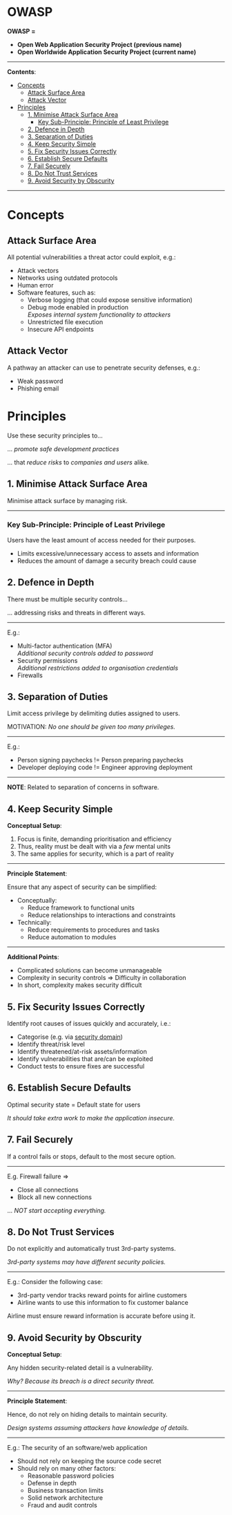 <h1>OWASP</h1>

**OWASP =**

- **Open Web Application Security Project (previous name)**
- **Open Worldwide Application Security Project (current name)**

---

**Contents**:

- [Concepts](#concepts)
  - [Attack Surface Area](#attack-surface-area)
  - [Attack Vector](#attack-vector)
- [Principles](#principles)
  - [1. Minimise Attack Surface Area](#1-minimise-attack-surface-area)
    - [Key Sub-Principle: Principle of Least Privilege](#key-sub-principle-principle-of-least-privilege)
  - [2. Defence in Depth](#2-defence-in-depth)
  - [3. Separation of Duties](#3-separation-of-duties)
  - [4. Keep Security Simple](#4-keep-security-simple)
  - [5. Fix Security Issues Correctly](#5-fix-security-issues-correctly)
  - [6. Establish Secure Defaults](#6-establish-secure-defaults)
  - [7. Fail Securely](#7-fail-securely)
  - [8. Do Not Trust Services](#8-do-not-trust-services)
  - [9. Avoid Security by Obscurity](#9-avoid-security-by-obscurity)

---

# Concepts
## Attack Surface Area
All potential vulnerabilities a threat actor could exploit, e.g.:

- Attack vectors
- Networks using outdated protocols
- Human error
- Software features, such as:
    - Verbose logging (that could expose sensitive information)
    - Debug mode enabled in production <br> _Exposes internal system functionality to attackers_
    - Unrestricted file execution
    - Insecure API endpoints

## Attack Vector
A pathway an attacker can use to penetrate security defenses, e.g.:

- Weak password
- Phishing email

# Principles
Use these security principles to...

... _promote safe development practices_

... that _reduce risks_ to _companies and users_ alike.

## 1. Minimise Attack Surface Area
Minimise attack surface by managing risk.

---

### Key Sub-Principle: Principle of Least Privilege
Users have the least amount of access needed for their purposes.

- Limits excessive/unnecessary access to assets and information
- Reduces the amount of damage a security breach could cause

## 2. Defence in Depth
There must be multiple security controls...

... addressing risks and threats in different ways.

---

E.g.:
- Multi-factor authentication (MFA) <br> _Additional security controls added to password_
- Security permissions <br> _Additional restrictions added to organisation credentials_
- Firewalls

## 3. Separation of Duties
Limit access privilege by delimiting duties assigned to users.

MOTIVATION: _No one should be given too many privileges._

---

E.g.:

- Person signing paychecks != Person preparing paychecks
- Developer deploying code != Engineer approving deployment

---

**NOTE**: Related to separation of concerns in software.

## 4. Keep Security Simple
**Conceptual Setup**:

1. Focus is finite, demanding prioritisation and efficiency
2. Thus, reality must be dealt with via a _few_ mental units
3. The same applies for security, which is a part of reality

---

**Principle Statement**:

Ensure that any aspect of security can be simplified:

- Conceptually:
    - Reduce framework to functional units
    - Reduce relationships to interactions and constraints
- Technically:
    - Reduce requirements to procedures and tasks
    - Reduce automation to modules

---

**Additional Points**:

- Complicated solutions can become unmanageable
- Complexity in security controls => Difficulty in collaboration
- In short, complexity makes security difficult

## 5. Fix Security Issues Correctly
Identify root causes of issues quickly and accurately, i.e.:

- Categorise (e.g. via [security domain](../foundations-of-cybersecurity/8-cybersecurity-domains.md))
- Identify threat/risk level
- Identify threatened/at-risk assets/information
- Identify vulnerabilities that are/can be exploited
- Conduct tests to ensure fixes are successful

## 6. Establish Secure Defaults
Optimal security state = Default state for users

_It should take extra work to make the application insecure._ 

## 7. Fail Securely
If a control fails or stops, default to the most secure option.

---

E.g. Firewall failure =>

- Close all connections
- Block all new connections

... _NOT start accepting everything._

## 8. Do Not Trust Services
Do not explicitly and automatically trust 3rd-party systems.

_3rd-party systems may have different security policies._

---

E.g.: Consider the following case:

- 3rd-party vendor tracks reward points for airline customers
- Airline wants to use this information to fix customer balance

Airline must ensure reward information is accurate before using it.

## 9. Avoid Security by Obscurity
**Conceptual Setup**:

Any hidden security-related detail is a vulnerability.

_Why? Because its breach is a direct security threat._

---

**Principle Statement**:

Hence, do not rely on hiding details to maintain security.

_Design systems assuming attackers have knowledge of details._

---

E.g.: The security of an software/web application

- Should not rely on keeping the source code secret
- Should rely on many other factors:
    - Reasonable password policies
    - Defense in depth
    - Business transaction limits
    - Solid network architecture
    - Fraud and audit controls